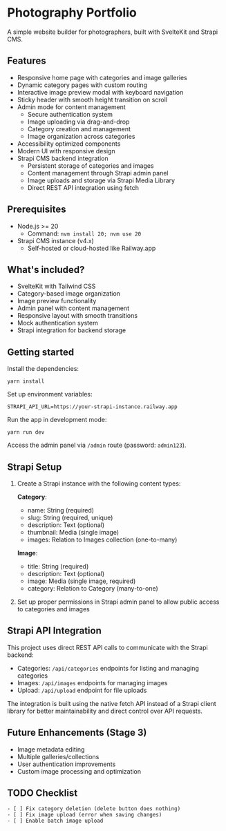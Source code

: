 # Photography Portfolio

A simple website builder for photographers, built with SvelteKit and Strapi CMS.

## Features

-   Responsive home page with categories and image galleries
-   Dynamic category pages with custom routing
-   Interactive image preview modal with keyboard navigation
-   Sticky header with smooth height transition on scroll
-   Admin mode for content management
    -   Secure authentication system
    -   Image uploading via drag-and-drop
    -   Category creation and management
    -   Image organization across categories
-   Accessibility optimized components
-   Modern UI with responsive design
-   Strapi CMS backend integration
    -   Persistent storage of categories and images
    -   Content management through Strapi admin panel
    -   Image uploads and storage via Strapi Media Library
    -   Direct REST API integration using fetch

## Prerequisites

-   Node.js >= 20
    -   Command: `nvm install 20; nvm use 20`
-   Strapi CMS instance (v4.x)
    -   Self-hosted or cloud-hosted like Railway.app

## What's included?

-   SvelteKit with Tailwind CSS
-   Category-based image organization
-   Image preview functionality
-   Admin panel with content management
-   Responsive layout with smooth transitions
-   Mock authentication system
-   Strapi integration for backend storage

## Getting started

Install the dependencies:

```
yarn install
```

Set up environment variables:

```
STRAPI_API_URL=https://your-strapi-instance.railway.app
```

Run the app in development mode:

```
yarn run dev
```

Access the admin panel via `/admin` route (password: `admin123`).

## Strapi Setup

1. Create a Strapi instance with the following content types:

    **Category**:

    - name: String (required)
    - slug: String (required, unique)
    - description: Text (optional)
    - thumbnail: Media (single image)
    - images: Relation to Images collection (one-to-many)

    **Image**:

    - title: String (required)
    - description: Text (optional)
    - image: Media (single image, required)
    - category: Relation to Category (many-to-one)

2. Set up proper permissions in Strapi admin panel to allow public access to categories and images

## Strapi API Integration

This project uses direct REST API calls to communicate with the Strapi backend:

-   Categories: `/api/categories` endpoints for listing and managing categories
-   Images: `/api/images` endpoints for managing images
-   Upload: `/api/upload` endpoint for file uploads

The integration is built using the native fetch API instead of a Strapi client library for better maintainability and direct control over API requests.

## Future Enhancements (Stage 3)

-   Image metadata editing
-   Multiple galleries/collections
-   User authentication improvements
-   Custom image processing and optimization

## TODO Checklist

    - [ ] Fix category deletion (delete button does nothing)
    - [ ] Fix image upload (error when saving changes)
    - [ ] Enable batch image upload
